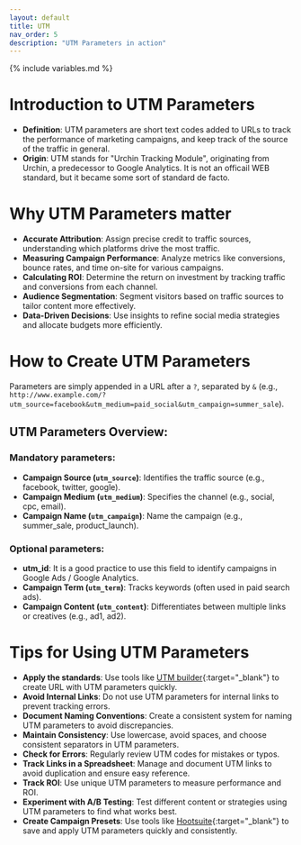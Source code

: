 ```yaml
---
layout: default
title: UTM
nav_order: 5
description: "UTM Parameters in action"
---
```

{% include variables.md %}

# Introduction to UTM Parameters
* **Definition**: UTM parameters are short text codes added to URLs to track the performance of marketing campaigns, and keep track of the source of the traffic in general.
* **Origin**: UTM stands for "Urchin Tracking Module", originating from Urchin, a predecessor to Google Analytics. It is not an officail WEB standard, but it became some sort of standard de facto.

# Why UTM Parameters matter
* **Accurate Attribution**: Assign precise credit to traffic sources, understanding which platforms drive the most traffic.
* **Measuring Campaign Performance**: Analyze metrics like conversions, bounce rates, and time on-site for various campaigns.
* **Calculating ROI**: Determine the return on investment by tracking traffic and conversions from each channel.
* **Audience Segmentation**: Segment visitors based on traffic sources to tailor content more effectively.
* **Data-Driven Decisions**: Use insights to refine social media strategies and allocate budgets more efficiently.

# How to Create UTM Parameters
Parameters are simply appended in a URL after a ``?``, separated by ``&`` (e.g., ``http://www.example.com/?utm_source=facebook&utm_medium=paid_social&utm_campaign=summer_sale``).
## UTM Parameters Overview:
### Mandatory parameters:
* **Campaign Source (``utm_source``)**: Identifies the traffic source (e.g., facebook, twitter, google).
* **Campaign Medium (``utm_medium``)**: Specifies the channel (e.g., social, cpc, email).
* **Campaign Name (``utm_campaign``)**: Name the campaign (e.g., summer_sale, product_launch).
### Optional parameters:
* **utm_id**: It is a good practice to use this field to identify campaigns in Google Ads / Google Analytics.
* **Campaign Term (``utm_term``)**: Tracks keywords (often used in paid search ads).
* **Campaign Content (``utm_content``)**: Differentiates between multiple links or creatives (e.g., ad1, ad2).

# Tips for Using UTM Parameters
* **Apply the standards**: Use tools like [UTM builder](https://utmbuilder.net/){:target="_blank"} to create URL with UTM parameters quickly.
* **Avoid Internal Links**: Do not use UTM parameters for internal links to prevent tracking errors.
* **Document Naming Conventions**: Create a consistent system for naming UTM parameters to avoid discrepancies.
* **Maintain Consistency**: Use lowercase, avoid spaces, and choose consistent separators in UTM parameters.
* **Check for Errors**: Regularly review UTM codes for mistakes or typos.
* **Track Links in a Spreadsheet**: Manage and document UTM links to avoid duplication and ensure easy reference.
* **Track ROI**: Use unique UTM parameters to measure performance and ROI.
* **Experiment with A/B Testing**: Test different content or strategies using UTM parameters to find what works best.
* **Create Campaign Presets**: Use tools like [Hootsuite](https://www.hootsuite.com/){:target="_blank"} to save and apply UTM parameters quickly and consistently.
